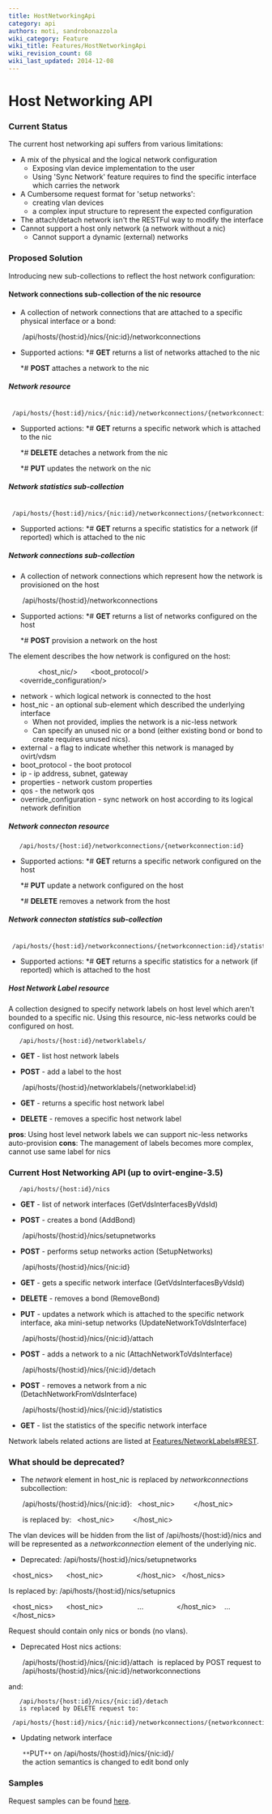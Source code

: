 ```yaml
---
title: HostNetworkingApi
category: api
authors: moti, sandrobonazzola
wiki_category: Feature
wiki_title: Features/HostNetworkingApi
wiki_revision_count: 68
wiki_last_updated: 2014-12-08
---
```


# Host Networking API

### Current Status

The current host networking api suffers from various limitations:

*   A mix of the physical and the logical network configuration
    -   Exposing vlan device implementation to the user
    -   Using 'Sync Network' feature requires to find the specific interface which carries the network
*   A Cumbersome request format for 'setup networks':
    -   creating vlan devices
    -   a complex input structure to represent the expected configuration
*   The attach/detach network isn't the RESTFul way to modify the interface
*   Cannot support a host only network (a network without a nic)
    -   Cannot support a dynamic (external) networks

### Proposed Solution

Introducing new sub-collections to reflect the host network configuration:

#### Network connections sub-collection of the nic resource

*   A collection of network connections that are attached to a specific physical interface or a bond:

       /api/hosts/{host:id}/nics/{nic:id}/networkconnections

*   Supported actions:
    \*# **GET** returns a list of networks attached to the nic

    \*# **POST** attaches a network to the nic

##### Network resource

       /api/hosts/{host:id}/nics/{nic:id}/networkconnections/{networkconnection:id}

*   Supported actions:
    \*# **GET** returns a specific network which is attached to the nic

    \*# **DELETE** detaches a network from the nic

    \*# **PUT** updates the network on the nic

##### Network statistics sub-collection

       /api/hosts/{host:id}/nics/{nic:id}/networkconnections/{networkconnections:id}/statistics

*   Supported actions:
    \*# **GET** returns a specific statistics for a network (if reported) which is attached to the nic

##### Network connections sub-collection

*   A collection of network connections which represent how the network is provisioned on the host

       /api/hosts/{host:id}/networkconnections

*   Supported actions:
    \*# **GET** returns a list of networks configured on the host

    \*# **POST** provision a network on the host

The **<networkconnection>** element describes the how network is configured on the host:

` `<networkconnection>
`   `<network/>
`   `<host_nic/>
`   `<boot_protocol/>
`   `<ip/>
`   `<properties/>
`   `<qos/>
`   `<override_configuration/>
`   `<external/>
` `</networkconnection>

*   network - which logical network is connected to the host
*   host_nic - an optional sub-element which described the underlying interface
    -   When not provided, implies the network is a nic-less network
    -   Can specify an unused nic or a bond (either existing bond or bond to create requires unused nics).
*   external - a flag to indicate whether this network is managed by ovirt/vdsm
*   boot_protocol - the boot protocol
*   ip - ip address, subnet, gateway
*   properties - network custom properties
*   qos - the network qos
*   override_configuration - sync network on host according to its logical network definition

##### Network connecton resource

       /api/hosts/{host:id}/networkconnections/{networkconnection:id}

*   Supported actions:
    \*# **GET** returns a specific network configured on the host

    \*# **PUT** update a network configured on the host

    \*# **DELETE** removes a network from the host

##### Network connecton statistics sub-collection

       /api/hosts/{host:id}/networkconnections/{networkconnection:id}/statistics

*   Supported actions:
    \*# **GET** returns a specific statistics for a network (if reported) which is attached to the host

##### Host Network Label resource

A collection designed to specify network labels on host level which aren't bounded to a specific nic.
Using this resource, nic-less networks could be configured on host.

       /api/hosts/{host:id}/networklabels/

*   **GET** - list host network labels
*   **POST** - add a label to the host

       /api/hosts/{host:id}/networklabels/{networklabel:id}

*   **GET** - returns a specific host network label
*   **DELETE** - removes a specific host network label

**pros**: Using host level network labels we can support nic-less networks auto-provision
**cons**: The management of labels becomes more complex, cannot use same label for nics

### Current Host Networking API (up to ovirt-engine-3.5)

       /api/hosts/{host:id}/nics

*   **GET** - list of network interfaces (GetVdsInterfacesByVdsId)
*   **POST** - creates a bond (AddBond)

       /api/hosts/{host:id}/nics/setupnetworks

*   **POST** - performs setup networks action (SetupNetworks)

       /api/hosts/{host:id}/nics/{nic:id}

*   **GET** - gets a specific network interface (GetVdsInterfacesByVdsId)
*   **DELETE** - removes a bond (RemoveBond)
*   **PUT** - updates a network which is attached to the specific network interface, aka mini-setup networks (UpdateNetworkToVdsInterface)

       /api/hosts/{host:id}/nics/{nic:id}/attach

*   **POST** - adds a network to a nic (AttachNetworkToVdsInterface)

       /api/hosts/{host:id}/nics/{nic:id}/detach

*   **POST** - removes a network from a nic (DetachNetworkFromVdsInterface)

       /api/hosts/{host:id}/nics/{nic:id}/statistics

*   **GET** - list the statistics of the specific network interface

Network labels related actions are listed at [Features/NetworkLabels#REST](Features/NetworkLabels#REST).

### What should be deprecated?

*   The *network* element in host_nic is replaced by *networkconnections* subcollection:

       /api/hosts/{host:id}/nics/{nic:id}:
` `<host_nic>
`   `<network />
` `</host_nic>

       is replaced by:
` `<host_nic>
`   `<link href= "/ovirt-engine/api/hosts/{host:id}/nics/{nic:id}/networkconnections" rel="networkconnections"/>
` `</host_nic>

The vlan devices will be hidden from the list of /api/hosts/{host:id}/nics and will be represented as a *networkconnection* element of the underlying nic.

*   Deprecated: /api/hosts/{host:id}/nics/setupnetworks

` `<host_nics>
`   `<host_nic>
`     `<network id="..."/>
`   `</host_nic>
` `</host_nics>

Is replaced by: /api/hosts/{host:id}/nics/setupnics

` `<host_nics>
`   `<host_nic>
`     `<networkconnections>
            ...
`     `</networkconnections>
`   `</host_nic>
         ...
` `</host_nics>

Request should contain only nics or bonds (no vlans).

*   Deprecated Host nics actions:

       /api/hosts/{host:id}/nics/{nic:id}/attach
       is replaced by POST request to 
       /api/hosts/{host:id}/nics/{nic:id}/networkconnections

and:

       /api/hosts/{host:id}/nics/{nic:id}/detach
       is replaced by DELETE request to:
       /api/hosts/{host:id}/nics/{nic:id}/networkconnections/{networkconnection:id}

*   Updating network interface

       `**`PUT`**` on /api/hosts/{host:id}/nics/{nic:id}/
       the action semantics is changed to edit bond only

### Samples

Request samples can be found [here](Features/NetworkingApi).
